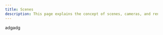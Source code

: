 ```yaml
---
title: Scenes
description: This page explains the concept of scenes, cameras, and renderers in TinyFFR.
---
```


adgadg